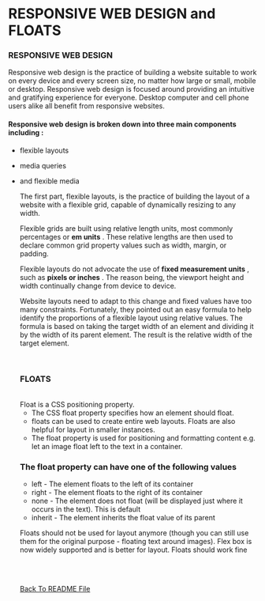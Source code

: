 # RESPONSIVE WEB DESIGN and FLOATS

### RESPONSIVE WEB DESIGN

Responsive web design is the practice of building a website suitable to work on every device and every screen size, no matter how large or small, mobile or desktop. Responsive web design is focused around providing an intuitive and gratifying experience for everyone. Desktop computer and cell phone users alike all benefit from responsive websites.

#### Responsive web design is broken down into three main components including :
* flexible layouts
* media queries
* and flexible media

    The first part, flexible layouts, is the practice of building the layout of a website with a flexible grid, capable of dynamically resizing to any width.

    Flexible grids are built using relative length units, most commonly percentages or **em units** . These relative lengths are then used to declare common grid property values such as width, margin, or padding.

    Flexible layouts do not advocate the use of **fixed measurement units** , such as **pixels or inches** . The reason being, the viewport height and width continually change from device to device.

    Website layouts need to adapt to this change and fixed values have too many constraints. Fortunately, they pointed out an easy formula to help identify the proportions of a flexible layout using relative values.
    The formula is based on taking the target width of an element and dividing it by the width of its parent element. The result is the relative width of the target element.

    <br>

    ### FLOATS
    
    <br>
    Float is a CSS positioning property. 

    * The CSS float property specifies how an element should float.
    * floats can be used to create entire web layouts. Floats are also helpful for layout in smaller instances. 
    * The float property is used for positioning and formatting content e.g. let an image float left to the text in a container.


    ### The float property can have one of the following values

    * left - The element floats to the left of its container
    * right - The element floats to the right of its container
    * none - The element does not float (will be displayed just where it occurs in the text). This is default
    * inherit - The element inherits the float value of its parent

    Floats should not be used for layout anymore (though you can still use them for the original purpose - floating text around images). Flex box is now widely supported and is better for layout. Floats should work fine

    <br><br>

    [Back To README File](https://raghadmustafa96.github.io/reading-notes/README301)
